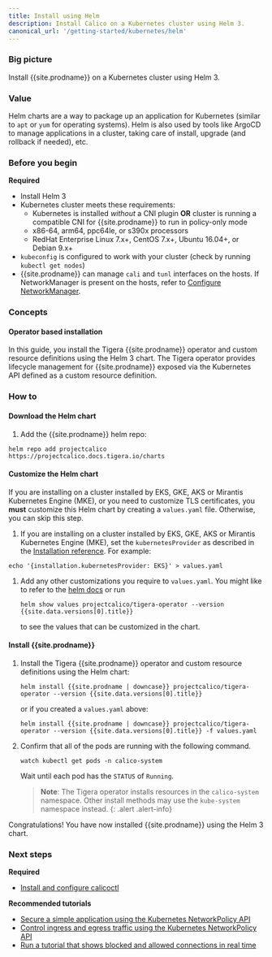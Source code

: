 ```yaml
---
title: Install using Helm
description: Install Calico on a Kubernetes cluster using Helm 3.
canonical_url: '/getting-started/kubernetes/helm'
---
```


### Big picture

Install {{site.prodname}} on a Kubernetes cluster using Helm 3.

### Value

Helm charts are a way to package up an application for Kubernetes (similar to `apt` or `yum` for operating systems). Helm is also used by tools like ArgoCD to manage applications in a cluster, taking care of install, upgrade (and rollback if needed), etc.

### Before you begin
**Required**

- Install Helm 3
- Kubernetes cluster meets these requirements:
  - Kubernetes is installed *without* a CNI plugin **OR** cluster is running a compatible CNI for {{site.prodname}} to run in policy-only mode 
  - x86-64, arm64, ppc64le, or s390x processors
  - RedHat Enterprise Linux 7.x+, CentOS 7.x+, Ubuntu 16.04+, or Debian 9.x+
- `kubeconfig` is configured to work with your cluster (check by running `kubectl get nodes`)
- {{site.prodname}} can manage `cali` and `tunl` interfaces on the hosts.
  If NetworkManager is present on the hosts, refer to
  [Configure NetworkManager](../../maintenance/troubleshoot/troubleshooting#configure-networkmanager).

### Concepts

#### Operator based installation

In this guide, you install the Tigera {{site.prodname}} operator and custom resource definitions using the Helm 3 chart. The Tigera operator provides lifecycle management for {{site.prodname}} exposed via the Kubernetes API defined as a custom resource definition.

### How to

#### Download the Helm chart

1. Add the {{site.prodname}} helm repo:
```
helm repo add projectcalico https://projectcalico.docs.tigera.io/charts
```

#### Customize the Helm chart
If you are installing on a cluster installed by EKS, GKE, AKS or Mirantis Kubernetes Engine (MKE), or you need to customize TLS certificates, you **must** customize this Helm chart by creating a `values.yaml` file. Otherwise, you can skip this step.

1. If you are installing on a cluster installed by EKS, GKE, AKS or Mirantis Kubernetes Engine (MKE), set the `kubernetesProvider` as described in the [Installation reference](../../reference/installation/api#operator.tigera.io/v1.Provider).  For example:
```
echo '{installation.kubernetesProvider: EKS}' > values.yaml
```
1. Add any other customizations you require to `values.yaml`.  You might like to refer to the [helm docs](https://helm.sh/docs/) or run 
   ```
   helm show values projectcalico/tigera-operator --version {{site.data.versions[0].title}}
   ``` 
   to see the values that can be customized in the chart.

#### Install {{site.prodname}}

1. Install the Tigera {{site.prodname}} operator and custom resource definitions using the Helm chart:

   ```
   helm install {{site.prodname | downcase}} projectcalico/tigera-operator --version {{site.data.versions[0].title}}
   ```
   or if you created a `values.yaml` above:
   ```
   helm install {{site.prodname | downcase}} projectcalico/tigera-operator --version {{site.data.versions[0].title}} -f values.yaml
   ```

1. Confirm that all of the pods are running with the following command.

   ```
   watch kubectl get pods -n calico-system
   ```

   Wait until each pod has the `STATUS` of `Running`.

   > **Note**: The Tigera operator installs resources in the `calico-system` namespace. Other install methods may use
   > the `kube-system` namespace instead.
   {: .alert .alert-info}

Congratulations! You have now installed {{site.prodname}} using the Helm 3 chart.

### Next steps

**Required**
- [Install and configure calicoctl](../clis/calicoctl/install)

**Recommended tutorials**
- [Secure a simple application using the Kubernetes NetworkPolicy API](../../security/tutorials/kubernetes-policy-basic)
- [Control ingress and egress traffic using the Kubernetes NetworkPolicy API](../../security/tutorials/kubernetes-policy-advanced)
- [Run a tutorial that shows blocked and allowed connections in real time](../../security/tutorials/kubernetes-policy-demo/kubernetes-demo)
